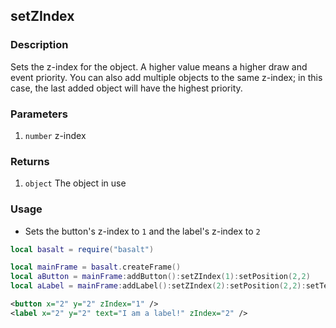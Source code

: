 ## setZIndex

### Description

Sets the z-index for the object. A higher value means a higher draw and event priority. You can also add multiple objects to the same z-index; in this case, the last added object will have the highest priority.

### Parameters

1. `number` z-index

### Returns

1. `object` The object in use

### Usage

* Sets the button's z-index to `1` and the label's z-index to `2`

```lua
local basalt = require("basalt")

local mainFrame = basalt.createFrame()
local aButton = mainFrame:addButton():setZIndex(1):setPosition(2,2)
local aLabel = mainFrame:addLabel():setZIndex(2):setPosition(2,2):setText("I am a label!")
```

```xml
<button x="2" y="2" zIndex="1" />
<label x="2" y="2" text="I am a label!" zIndex="2" />
```
